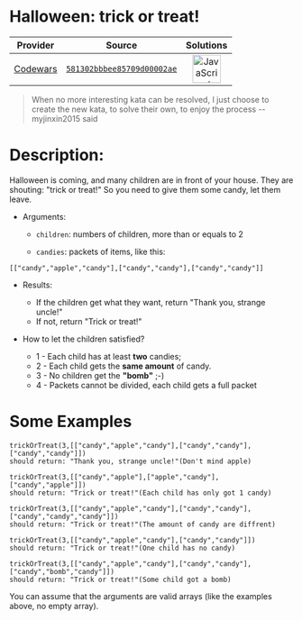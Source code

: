 [_metadata_:generated]: - "true"

# Halloween: trick or treat!

<!-- INFO TABLE BEGIN -->

| Provider                                        | Source                                                                               | Solutions                                                                                                                                                    |
| :---------------------------------------------: | :----------------------------------------------------------------------------------: | :----------------------------------------------------------------------------------------------------------------------------------------------------------: |
| [Codewars](../../../docs/providers/Codewars.md) | [`581302bbbee85709d00002ae`](https://www.codewars.com/kata/581302bbbee85709d00002ae) | [<img src="https://res.cloudinary.com/rascaltwo/image/upload/v1631924076/javascript_ehszr7.svg" alt="JavaScript" title="JavaScript" width="50" />](solve.js) |

<!-- INFO TABLE END -->

>When no more interesting kata can be resolved, I just choose to create the new kata, to solve their own, to enjoy the process  --myjinxin2015 said

# Description:
 
 Halloween is coming, and many children are in front of your house. They are shouting: "trick or treat!" So you need to give them some candy, let them leave. 
 
 - Arguments:
 
   - `children`:  numbers of children, more than or equals to 2
 
   - `candies`:  packets of items, like this: 
 
 ```
 [["candy","apple","candy"],["candy","candy"],["candy","candy"]]
 ```
 
 - Results: 
   - If the children get what they want, return "Thank you, strange uncle!"
   - If not, return "Trick or treat!"
   
 - How to let the children satisfied? 
   - 1 - Each child has at least **two** candies;
   - 2 - Each child gets the **same amount** of candy.
   - 3 - No children get the **"bomb"** ;-)
   - 4 - Packets cannot be divided, each child gets a full packet
   
# Some Examples

```
trickOrTreat(3,[["candy","apple","candy"],["candy","candy"],["candy","candy"]])
should return: "Thank you, strange uncle!"(Don't mind apple)

trickOrTreat(3,[["candy","apple"],["apple","candy"],["candy","apple"]])
should return: "Trick or treat!"(Each child has only got 1 candy)

trickOrTreat(3,[["candy","apple","candy"],["candy","candy"],["candy","candy","candy"]])
should return: "Trick or treat!"(The amount of candy are diffrent)

trickOrTreat(3,[["candy","apple","candy"],["candy","candy"]])
should return: "Trick or treat!"(One child has no candy)

trickOrTreat(3,[["candy","apple","candy"],["candy","candy"],["candy","bomb","candy"]])
should return: "Trick or treat!"(Some child got a bomb)
```
You can assume that the arguments are valid arrays (like the examples above, no empty array).
